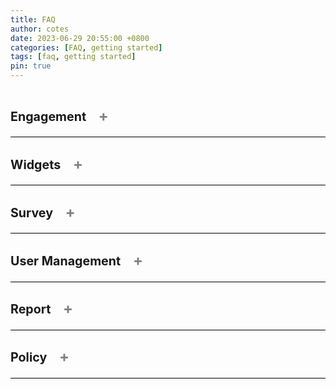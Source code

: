 ```yaml
---
title: FAQ
author: cotes
date: 2023-06-29 20:55:00 +0800
categories: [FAQ, getting started]
tags: [faq, getting started]
pin: true
---
```


<!--  This is a tab component -->

<details class="faq" onclick="toggleSymbol(this)">
<summary>
    <h3>Engagement 
        <span class="symbol">+</span>
    </h3>
</summary>


<details onclick="toggleSymbol(this)">
<summary>How do I create an engagement?<span class="symbol">+</span></summary>

You must be a Superuser to create an engagement.
To create an engagement, go to the Engagement Listing page and click the "Create an Engagement" button. This will take you to the Engagement creation page.
View all the steps on the [Create Engagement] page.

</details>

<details onclick="toggleSymbol(this)">
<summary>How do I edit an engagement?<span class="symbol">+</span></summary>

As a Superuser, you can edit an engagement at any time. As a Team Member, you can only edit an engagement before it is scheduled/published.
To edit an engagement, go to the Engagement Listing page and select "Edit Engagement" from the Action drop-down. This will take you to the Engagement Details page where you can edit your engagement. Alternatively, you can edit your engagement from the Preview Engagement page by clicking the "Edit Engagement" button.
View all the steps on the <a href="http://127.0.0.1:4000/met-guide/posts/edit-an-engagement/">Edit Engagement</a> page. 

</details>

<details onclick="toggleSymbol(this)">
<summary>How do I assign a Team Member/Reviewer to an Engagement?<span class="symbol">+</span></summary>

As a Superuser, you can assign any Team Member or Reviewer to any engagement. As a Team Member, you can assign any Team Member/Reviewer to an engagement that you are already assigned to.
To assign a user, go to the User Management page and select "Assign to an Engagement" from the Action drop-down. Alternatively for Team Members, you can go to the Engagement User Management page and click the "+ Add Team Member" button. 
View all the steps on the [Assign a Team Member/Reviewer to an Engagement] page. 

</details>

<details onclick="toggleSymbol(this)">
<summary>Where do I find the public URL to an Engagement?<span class="symbol">+</span></summary>

To access the public URL to an engagement, go to the Engagement Listing page and click on the desired engagement. Click on "Edit Engagement" and then go to the URL (links) tab. The top link will be for the Public Engagement Page. 
Alternatively, if the engagement is not yet open, you can select "Edit Engagement" from the Action drop-down on the Engagement Listing page.

</details>

<details onclick="toggleSymbol(this)">
<summary>How do I edit the dates the survey opens and closes?<span class="symbol">+</span></summary>

*This one is still under consideration* - ticket 2189

</details>

<details onclick="toggleSymbol(this)">
<summary>How do I change the date an Engagement is scheduled to go live?<span class="symbol">+</span></summary>

You must be a Superuser to create an engagement.
To create an engagement, go to the Engagement Listing page and click the "Create an Engagement" button. This will take you to the Engagement creation page.
View all the steps on the [User Guide for Engagement(Adding)](#)

</details>

<details onclick="toggleSymbol(this)">
<summary>Can I edit an engagement that is published?<span class="symbol">+</span></summary>

You must be a Superuser to create an engagement.
To create an engagement, go to the Engagement Listing page and click the "Create an Engagement" button. This will take you to the Engagement creation page.
View all the steps on the [User Guide for Engagement(Adding)](#)

</details>

</details>

<!--  This is the end of a tab component -->




<details class="faq" onclick="toggleSymbol(this)">
<summary>
    <h3>Widgets
        <span class="symbol">+</span>
    </h3>
</summary>


<details onclick="toggleSymbol(this)">
<summary>What are the widgets?<span class="symbol">+</span></summary>

You must be a Superuser to create an engagement.
To create an engagement, go to the Engagement Listing page and click the "Create an Engagement" button. This will take you to the Engagement creation page.
View all the steps on the [User Guide for Engagement(Adding)](#)

</details>

<details onclick="toggleSymbol(this)">
<summary>How do I add a widget to an engagement?<span class="symbol">+</span></summary>

You must be a Superuser to create an engagement.
To create an engagement, go to the Engagement Listing page and click the "Create an Engagement" button. This will take you to the Engagement creation page.
View all the steps on the [User Guide for Engagement(Creation)](#)

</details>

<details onclick="toggleSymbol(this)">
<summary>Do I need to add every widget to my engagement?<span class="symbol">+</span></summary>

You must be a Superuser to create an engagement.
To create an engagement, go to the Engagement Listing page and click the "Create an Engagement" button. This will take you to the Engagement creation page.
View all the steps on the [User Guide for Engagement(Editing)](#)

</details>

</details>

<!--  This is the end of a tab component -->



<details class="faq" onclick="toggleSymbol(this)">
<summary>
    <h3>Survey
        <span class="symbol">+</span>
    </h3>
</summary>


<details onclick="toggleSymbol(this)">
<summary>How do I create a survey?<span class="symbol">+</span></summary>

You must be a Superuser to create an engagement.
To create an engagement, go to the Engagement Listing page and click the "Create an Engagement" button. This will take you to the Engagement creation page.
View all the steps on the [User Guide for Engagement(Adding)](#)

</details>

<details onclick="toggleSymbol(this)">
<summary>How do I edit a survey?<span class="symbol">+</span></summary>

You must be a Superuser to create an engagement.
To create an engagement, go to the Engagement Listing page and click the "Create an Engagement" button. This will take you to the Engagement creation page.
View all the steps on the [User Guide for Engagement(Creation)](#)

</details>

<details onclick="toggleSymbol(this)">
<summary>How do I review the new comments made in the survey and publish them?<span class="symbol">+</span></summary>

You must be a Superuser to create an engagement.
To create an engagement, go to the Engagement Listing page and click the "Create an Engagement" button. This will take you to the Engagement creation page.
View all the steps on the [User Guide for Engagement(Editing)](#)

</details>

<details onclick="toggleSymbol(this)">
<summary>How is the survey accessed by the public?<span class="symbol">+</span></summary>

You must be a Superuser to create an engagement.
To create an engagement, go to the Engagement Listing page and click the "Create an Engagement" button. This will take you to the Engagement creation page.
View all the steps on the [User Guide for Engagement(Editing)](#)

</details>

<details onclick="toggleSymbol(this)">
<summary>Can I create an engagement only accessible to B.C. Government employees?<span class="symbol">+</span></summary>

You must be a Superuser to create an engagement.
To create an engagement, go to the Engagement Listing page and click the "Create an Engagement" button. This will take you to the Engagement creation page.
View all the steps on the [User Guide for Engagement(Editing)](#)

</details>

<details onclick="toggleSymbol(this)">
<summary>Can I send a survey to a select group of people?<span class="symbol">+</span></summary>

You must be a Superuser to create an engagement.
To create an engagement, go to the Engagement Listing page and click the "Create an Engagement" button. This will take you to the Engagement creation page.
View all the steps on the [User Guide for Engagement(Editing)](#)

</details>

</details>

<!--  This is the end of a tab component -->



<details class="faq" onclick="toggleSymbol(this)">
<summary>
    <h3>User Management
        <span class="symbol">+</span>
    </h3>
</summary>

<details onclick="toggleSymbol(this)">
<summary>What are the different user roles?<span class="symbol">+</span></summary>

You must be a Superuser to create an engagement.
To create an engagement, go to the Engagement Listing page and click the "Create an Engagement" button. This will take you to the Engagement creation page.
View all the steps on the [User Guide for Engagement(Adding)](#)

</details>

<details onclick="toggleSymbol(this)">
<summary>How do I assign a role to a new user?<span class="symbol">+</span></summary>

You must be a Superuser to create an engagement.
To create an engagement, go to the Engagement Listing page and click the "Create an Engagement" button. This will take you to the Engagement creation page.
View all the steps on the [User Guide for Engagement(Adding)](#)

</details>

<details onclick="toggleSymbol(this)">
<summary>How do I assign a Team Member/Reviewer to an engagement?<span class="symbol">+</span></summary>

You must be a Superuser to create an engagement.
To create an engagement, go to the Engagement Listing page and click the "Create an Engagement" button. This will take you to the Engagement creation page.
View all the steps on the [User Guide for Engagement(Adding)](#)

</details>

<details onclick="toggleSymbol(this)">
<summary>How do I remove a Team Member/Reviewer from an engagement?<span class="symbol">+</span></summary>

You must be a Superuser to create an engagement.
To create an engagement, go to the Engagement Listing page and click the "Create an Engagement" button. This will take you to the Engagement creation page.
View all the steps on the [User Guide for Engagement(Adding)](#)

</details>

<details onclick="toggleSymbol(this)">
<summary>How do I deactivate a user?<span class="symbol">+</span></summary>

You must be a Superuser to create an engagement.
To create an engagement, go to the Engagement Listing page and click the "Create an Engagement" button. This will take you to the Engagement creation page.
View all the steps on the [User Guide for Engagement(Adding)](#)

</details>

<details onclick="toggleSymbol(this)">
<summary>What is the difference between the User Management tab in an engagement, the User Management page, and the User Details page?<span class="symbol">+</span></summary>

You must be a Superuser to create an engagement.
To create an engagement, go to the Engagement Listing page and click the "Create an Engagement" button. This will take you to the Engagement creation page.
View all the steps on the [User Guide for Engagement(Adding)](#)

</details>

</details>

<!--  This is the end of a tab component -->



<details class="faq" onclick="toggleSymbol(this)">
<summary>
    <h3>Report
        <span class="symbol">+</span>
    </h3>
</summary>

<details onclick="toggleSymbol(this)">
<summary>How can I select which questions will show on the public report?<span class="symbol">+</span></summary>

You must be a Superuser to create an engagement.
To create an engagement, go to the Engagement Listing page and click the "Create an Engagement" button. This will take you to the Engagement creation page.
View all the steps on the [User Guide for Engagement(Adding)](#)

</details>

<details onclick="toggleSymbol(this)">
<summary>How do I change the option to automatically send a report when the survey closes?<span class="symbol">+</span></summary>

You must be a Superuser to create an engagement.
To create an engagement, go to the Engagement Listing page and click the "Create an Engagement" button. This will take you to the Engagement creation page.
View all the steps on the [User Guide for Engagement(Adding)](#)

</details>

<details onclick="toggleSymbol(this)">
<summary>Where do I find the URL to the public report?<span class="symbol">+</span></summary>

You must be a Superuser to create an engagement.
To create an engagement, go to the Engagement Listing page and click the "Create an Engagement" button. This will take you to the Engagement creation page.
View all the steps on the [User Guide for Engagement(Adding)](#)

</details>

<details onclick="toggleSymbol(this)">
<summary>Where can I see the internal report?<span class="symbol">+</span></summary>

You must be a Superuser to create an engagement.
To create an engagement, go to the Engagement Listing page and click the "Create an Engagement" button. This will take you to the Engagement creation page.
View all the steps on the [User Guide for Engagement(Adding)](#)

</details>

</details>

<!--  This is the end of a tab component -->



<details class="faq" onclick="toggleSymbol(this)">
<summary>
    <h3>Policy
        <span class="symbol">+</span>
    </h3>
</summary>

<details onclick="toggleSymbol(this)">
<summary>What information can I ask for in my survey?<span class="symbol">+</span></summary>

You must be a Superuser to create an engagement.
To create an engagement, go to the Engagement Listing page and click the "Create an Engagement" button. This will take you to the Engagement creation page.
View all the steps on the [User Guide for Engagement(Adding)](#)

</details>

<details onclick="toggleSymbol(this)">
<summary>Is there any information I cannot ask for in my survey?<span class="symbol">+</span></summary>

You must be a Superuser to create an engagement.
To create an engagement, go to the Engagement Listing page and click the "Create an Engagement" button. This will take you to the Engagement creation page.
View all the steps on the [User Guide for Engagement(Adding)](#)

</details>

<details onclick="toggleSymbol(this)">
<summary>What is a Privacy Impact Assessment (PIA)?<span class="symbol">+</span></summary>

You must be a Superuser to create an engagement.
To create an engagement, go to the Engagement Listing page and click the "Create an Engagement" button. This will take you to the Engagement creation page.
View all the steps on the [User Guide for Engagement(Adding)](#)

</details>

<details onclick="toggleSymbol(this)">
<summary>Where can I find the Privacy Impact Assesment (PIA) for this tool?<span class="symbol">+</span></summary>

You must be a Superuser to create an engagement.
To create an engagement, go to the Engagement Listing page and click the "Create an Engagement" button. This will take you to the Engagement creation page.
View all the steps on the [User Guide for Engagement(Adding)](#)

</details>

</details>

<!--  This is the end of a tab component -->



<style>
.faq-wrapper{
  margin-bottom: 10px;
}

summary {
  display: flex;
  align-items: flex-end;
  flex-direction: row;
  justify-content: space-between;
  border-bottom: 1px solid black;
  font-weight: bold;
  font-size: 1.2em;
  cursor: pointer;
}

details[open] > summary {
  border-bottom: none;
}

details > p {
    padding-top: 10px;
    padding-bottom: 10px;
}

  
.symbol {
  background-color: transparent;
  border: none;
  color: gray;
  padding: 5px 15px;
  cursor: pointer;
  font-size: 1.2em;
}

</style>

<script>
function toggleSymbol(element) {
  const symbol = element.querySelector('span.symbol');

  if (element.hasAttribute('open')) {
    symbol.innerText = '+';
  } else {
    symbol.innerText = '-';
  }
}
</script>
